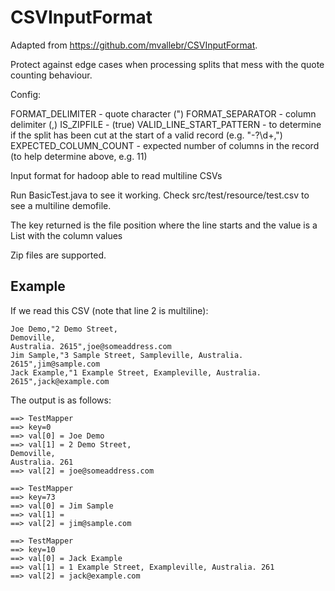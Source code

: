 #  CSVInputFormat

Adapted from https://github.com/mvallebr/CSVInputFormat.

Protect against edge cases when processing splits that mess with the quote counting behaviour.

Config:

FORMAT_DELIMITER - quote character (")
FORMAT_SEPARATOR - column delimiter (,)
IS_ZIPFILE - (true)
VALID_LINE_START_PATTERN - to determine if the split has been cut at the start of a valid record (e.g. "-?\d+,")
EXPECTED_COLUMN_COUNT - expected number of columns in the record (to help determine above, e.g. 11)

Input format for hadoop able to read multiline CSVs

Run BasicTest.java to see it working. Check src/test/resource/test.csv to see a multiline demofile.

The key returned is the file position where the line starts and the value is a List with the column values

Zip files are supported.

## Example

If we read this CSV (note that line 2 is multiline):

	Joe Demo,"2 Demo Street,
	Demoville,
	Australia. 2615",joe@someaddress.com
	Jim Sample,"3 Sample Street, Sampleville, Australia. 2615",jim@sample.com
	Jack Example,"1 Example Street, Exampleville, Australia.
	2615",jack@example.com


The output is as follows:

	==> TestMapper
	==> key=0
	==> val[0] = Joe Demo
	==> val[1] = 2 Demo Street, 
	Demoville, 
	Australia. 261
	==> val[2] = joe@someaddress.com
	
	==> TestMapper
	==> key=73
	==> val[0] = Jim Sample
	==> val[1] = 
	==> val[2] = jim@sample.com

	==> TestMapper
	==> key=10
	==> val[0] = Jack Example
	==> val[1] = 1 Example Street, Exampleville, Australia. 261
	==> val[2] = jack@example.com